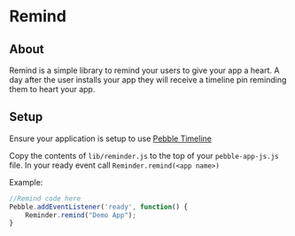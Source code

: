 # Remind

## About

Remind is a simple library to remind your users to give your app a heart. A day after the user installs your app they will receive a timeline pin reminding them to heart your app. 

##  Setup

Ensure your application is setup to use [Pebble Timeline](http://developer.getpebble.com/guides/timeline/timeline-enabling/)

Copy the contents of `lib/reminder.js` to the top of your `pebble-app-js.js` file. In your ready event call `Reminder.remind(<app name>)`

Example:
```js
//Remind code here
Pebble.addEventListener('ready', function() {
    Reminder.remind("Demo App");
}
```